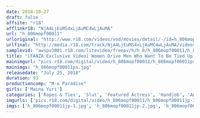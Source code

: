 ```yaml
---
date: 2018-10-27
draft: false
affsite: "r18"
afflinkr18: "NjA4LjEuMS4xLjAuMC4wLjAuMA"
url: "h_806mopf00011"
urloriginal: "http://www.r18.com/videos/vod/movies/detail/-/id=h_806mopf00011"
urlfinal: "http://media.r18.com/track/NjA4LjEuMS4xLjAuMC4wLjAuMA/videos/vod/movies/detail/-/id=h_806mopf00011"
samplevid: "awspv3001.r18.com/litevideo/freepv/h/h_8/h_806mopf00011/h_806mopf00011_dmb_w.mp4"
title: "[FANZA Exclusive Video] Women Drive Men Who Want To Be Tied Up And Violated Crazy. Vol 3"
mainimgurl: "pics.r18.com/digital/video/h_806mopf00011/h_806mopf00011ps.jpg"
mainimgs: "h_806mopf00011ps.jpg"
releasedate: "July 25, 2018"
duration: 93
productioncomp: "M-o Paradise"
girls: ['Maina Yuri']
categories: ['Ropes & Ties', 'Slut', 'Featured Actress', 'Handjob', 'Anal Play', 'Masochist Man', 'Hi-Def', 'DMM Exclusive']
imgurls: ['pics.r18.com/digital/video/h_806mopf00011/h_806mopf00011jp-1.jpg', 'pics.r18.com/digital/video/h_806mopf00011/h_806mopf00011jp-2.jpg', 'pics.r18.com/digital/video/h_806mopf00011/h_806mopf00011jp-3.jpg', 'pics.r18.com/digital/video/h_806mopf00011/h_806mopf00011jp-4.jpg', 'pics.r18.com/digital/video/h_806mopf00011/h_806mopf00011jp-5.jpg', 'pics.r18.com/digital/video/h_806mopf00011/h_806mopf00011jp-6.jpg', 'pics.r18.com/digital/video/h_806mopf00011/h_806mopf00011jp-7.jpg', 'pics.r18.com/digital/video/h_806mopf00011/h_806mopf00011jp-8.jpg', 'pics.r18.com/digital/video/h_806mopf00011/h_806mopf00011jp-9.jpg', 'pics.r18.com/digital/video/h_806mopf00011/h_806mopf00011jp-10.jpg', 'pics.r18.com/digital/video/h_806mopf00011/h_806mopf00011jp-11.jpg', 'pics.r18.com/digital/video/h_806mopf00011/h_806mopf00011jp-12.jpg', 'pics.r18.com/digital/video/h_806mopf00011/h_806mopf00011jp-13.jpg', 'pics.r18.com/digital/video/h_806mopf00011/h_806mopf00011jp-14.jpg', 'pics.r18.com/digital/video/h_806mopf00011/h_806mopf00011jp-15.jpg', 'pics.r18.com/digital/video/h_806mopf00011/h_806mopf00011jp-16.jpg', 'pics.r18.com/digital/video/h_806mopf00011/h_806mopf00011jp-17.jpg', 'pics.r18.com/digital/video/h_806mopf00011/h_806mopf00011jp-18.jpg', 'pics.r18.com/digital/video/h_806mopf00011/h_806mopf00011jp-19.jpg', 'pics.r18.com/digital/video/h_806mopf00011/h_806mopf00011jp-20.jpg']
imgs: ['h_806mopf00011jp-1.jpg', 'h_806mopf00011jp-2.jpg', 'h_806mopf00011jp-3.jpg', 'h_806mopf00011jp-4.jpg', 'h_806mopf00011jp-5.jpg', 'h_806mopf00011jp-6.jpg', 'h_806mopf00011jp-7.jpg', 'h_806mopf00011jp-8.jpg', 'h_806mopf00011jp-9.jpg', 'h_806mopf00011jp-10.jpg', 'h_806mopf00011jp-11.jpg', 'h_806mopf00011jp-12.jpg', 'h_806mopf00011jp-13.jpg', 'h_806mopf00011jp-14.jpg', 'h_806mopf00011jp-15.jpg', 'h_806mopf00011jp-16.jpg', 'h_806mopf00011jp-17.jpg', 'h_806mopf00011jp-18.jpg', 'h_806mopf00011jp-19.jpg', 'h_806mopf00011jp-20.jpg']
---
```

